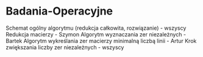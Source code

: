 # Badania-Operacyjne


Schemat ogólny algorytmu (redukcja całkowita, rozwiązanie) - wszyscy
Redukcja macierzy - Szymon
Algorytm wyznaczania zer niezależnych - Bartek
Algorytm wykreślania zer macierzy minimalną liczbą linii - Artur
Krok zwiększania liczby zer niezależnych - wszyscy
